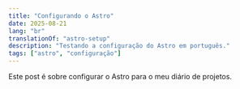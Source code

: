 ```yaml
---
title: "Configurando o Astro"
date: 2025-08-21
lang: "br"
translationOf: "astro-setup"
description: "Testando a configuração do Astro em português."
tags: ["astro", "configuração"]
---
```

Este post é sobre configurar o Astro para o meu diário de projetos.